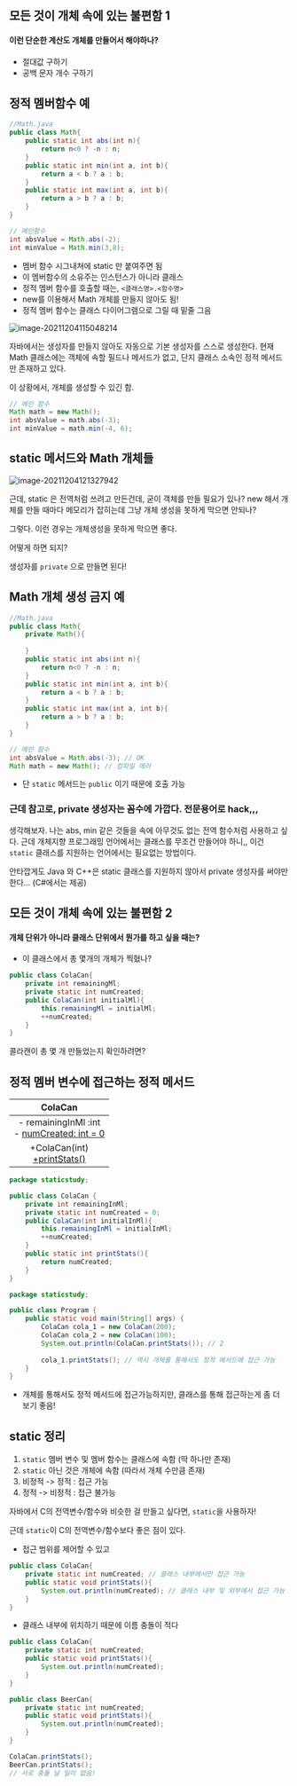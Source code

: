 ## 모든 것이 개체 속에 있는 불편함 1

#### 이런 단순한 계산도 개체를 만들어서 해야하나?

- 절대값 구하기
- 공백 문자 개수 구하기

## 정적 멤버함수 예

```java
//Math.java
public class Math{
    public static int abs(int n){
        return n<0 ? -n : n;
    }
    public static int min(int a, int b){
        return a < b ? a : b;
    }
    public static int max(int a, int b){
        return a > b ? a : b;
    }
}
```

```java
// 메인함수
int absValue = Math.abs(-2);
int minValue = Math.min(3,8);
```

- 멤버 함수 시그내쳐에 static 만 붙여주면 됨
- 이 멤버함수의 소유주는 인스턴스가 아니라 클래스
- 정적 멤버 함수를 호출할 때는, `<클래스명>.<함수명>`
- new를 이용해서 Math 개체를 만들지 않아도 됨!
- 정적 멤버 함수는 클래스 다이어그램으로 그릴 때 밑줄 그음

![image-20211204115048214](https://raw.githubusercontent.com/yeonnex/image-server/main/img/image-20211204115048214.png)

자바에서는 생성자를 만들지 않아도 자동으로 기본 생성자를 스스로 생성한다. 현재 Math 클래스에는 객체에 속할 필드나 메서드가 없고, 단지 클래스 소속인 정적 메서드만 존재하고 있다.

이 상황에서, 개체를 생성할 수 있긴 함.

```java
// 메인 함수
Math math = new Math();
int absValue = math.abs(-3);
int minValue = math.min(-4, 6);
```

## static 메서드와 Math 개체들

![image-20211204121327942](https://raw.githubusercontent.com/yeonnex/image-server/main/img/image-20211204121327942.png)

근데, static 은 전역처럼 쓰려고 만든건데, 굳이 객체를 만들 필요가 있나? new 해서 개체를 만들 때마다 메모리가 잡히는데 그냥 개체 생성을 못하게 막으면 안되나?

그렇다. 이런 경우는 개체생성을 못하게 막으면 좋다.

어떻게 하면 되지?

생성자를 `private` 으로 만들면 된다!

## Math 개체 생성 금지 예

```java
//Math.java
public class Math{
    private Math(){
        
    }
    public static int abs(int n){
        return n<0 ? -n : n;
    }
    public static int min(int a, int b){
        return a < b ? a : b;
    }
    public static int max(int a, int b){
        return a > b ? a : b;
    }
}
```

```java
// 메인 함수
int absValue = Math.abs(-3); // OK
Math math = new Math(); // 컴파일 에러
```

- 단 `static` 메서드는 `public` 이기 때문에 호출 가능

### 근데 참고로, private 생성자는 꼼수에 가깝다. 전문용어로 hack,,,

생각해보자. 나는 abs, min 같은 것들을 속에 아무것도 없는 전역 함수처럼 사용하고 싶다. 근데 개체지향 프로그래밍 언어에서는 클래스를 무조건 만들어야 하니,, 이건 `static` 클래스를 지원하는 언어에서는 필요없는 방법이다.

안타깝게도 Java 와 C++은 static 클래스를 지원하지 않아서 private 생성자를 써야만 한다... (C#에서는 제공)

## 모든 것이 개체 속에 있는 불편함 2

#### 개체 단위가 아니라 클래스 단위에서 뭔가를 하고 싶을 때는?

- 이 클래스에서 총 몇개의 개체가 찍혔나?

```java
public class ColaCan{
    private int remainingMl;
    private static int numCreated;
    public ColaCan(int initialMl){
        this.remainingMl = initialMl;
        ++numCreated;
    }
}
```

 콜라캔이 총 몇 개 만들었는지 확인하려면?

## 정적 멤버 변수에 접근하는 정적 메서드

|                         ColaCan                         |
| :-----------------------------------------------------: |
| - remainingInMl :int<br /> - <u>numCreated: int = 0</u> |
|         +ColaCan(int)<br /><u>+printStats()</u>         |



```java
package staticstudy;

public class ColaCan {
    private int remainingInMl;
    private static int numCreated = 0;
    public ColaCan(int initialInMl){
        this.remainingInMl = initialInMl;
        ++numCreated;
    }
    public static int printStats(){
        return numCreated;
    }
}
```

```java
package staticstudy;

public class Program {
    public static void main(String[] args) {
        ColaCan cola_1 = new ColaCan(200);
        ColaCan cola_2 = new ColaCan(100);
        System.out.println(ColaCan.printStats()); // 2
        
        cola_1.printStats(); // 역시 개체를 통해서도 정적 메서드에 접근 가능
    }
}
```

- 개체를 통해서도 정적 메서드에 접근가능하지만, 클래스를 통해 접근하는게 좀 더 보기 좋음!

## static 정리

1. `static` 멤버 변수 및 멤버 함수는 클래스에 속함 (딱 하나만 존재)
2. `static` 아닌 것은 개체에 속함 (따라서 개체 수만큼 존재)
3. 비정적 -> 정적 : 접근 가능
4. 정적 -> 비정적 : 접근 불가능

자바에서 C의 전역변수/함수와 비슷한 걸 만들고 싶다면, `static`을 사용하자!

근데 `static`이 C의 전역변수/함수보다 좋은 점이 있다.

- 접근 범위를 제어할 수 있고

```java
public class ColaCan{
    private static int numCreated; // 클래스 내부에서만 접근 가능
    public static void printStats(){
        System.out.println(numCreated); // 클래스 내부 및 외부에서 접근 가능
    }
}
```

- 클래스 내부에 위치하기 때문에 이름 충돌이 적다

```java
public class ColaCan{
    private static int numCreated; 
    public static void printStats(){
        System.out.println(numCreated); 
    }
}

public class BeerCan{
    private static int numCreated; 
    public static void printStats(){
        System.out.println(numCreated); 
    }
}
```

```java
ColaCan.printStats();
BeerCan.printStats(); 
// 서로 충돌 날 일이 없음!
```

